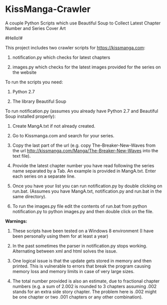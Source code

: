 # KissManga-Crawler
A couple Python Scripts which use Beautiful Soup to Collect Latest Chapter Number and Series Cover Art


#Hello!#


This project includes two crawler scripts for <https://kissmanga.com>:

1.	notification.py which checks for latest chapters

2.	images.py which checks for the latest images provided for the series on the website



To run the scripts you need:

1.	Python 2.7

2.	The library Beautiful Soup



To run notification.py (assumes you already have Python 2.7 and Beautiful Soup installed properly):

1.	Create MangA.txt if not already created.

2.	Go to Kissmanga.com and search for your series.

3.	Copy the last part of the url (e.g. copy The-Breaker-New-Waves from the url http://kissmanga.com/Manga/The-Breaker-New-Waves into the text file).

4.	Provide the latest chapter number you have read following the series name separated by a Tab. An example is provided in MangA.txt. Enter each series on a separate line.

5.	Once you have your list you can run notification.py by double clicking on run.bat. (Assumes you have MangA.txt, notification.py and run.bat in the same directory).

6.	To run the images.py file edit the contents of run.bat from python notification.py to python images.py  and then double click on the file.



__Warnings:__

1.	These scripts have been tested on a Windows 8 environment (I have been personally using them for at least a year)

2.	In the past sometimes the parser in notification.py stops working. Alternating between xml and html solves the issue.

3.	One logical issue is that the update gets stored in memory and then printed. This is vulnerable to errors that break the program causing memory loss and memory limits in case of very large sizes.

4.	The total number provided is also an estimate, due to fractional chapter numbers (e.g. a sum of 2.002 is rounded to 3 chapters assuming .002 stands for an extra side story chapter. The problem here is .002 might be one chapter or two .001 chapters or any other combination).
